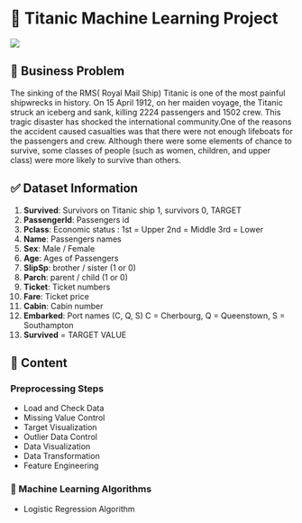 # :ocean: Titanic Machine Learning Project

![](https://i.milliyet.com.tr/MolatikDetayBig/2020/04/14/fft371_mf33115214.Jpeg) 

 ## :file_folder:  Business Problem

The sinking of the RMS( Royal Mail Ship) Titanic is one of the most painful shipwrecks in history. On 15 April 1912, on her maiden voyage, the Titanic struck an iceberg and sank, killing 2224 passengers and 1502 crew. This tragic disaster has shocked the international community.One of the reasons the accident caused casualties was that there were not enough lifeboats for the passengers and crew. Although there were some elements of chance to survive, some classes of people (such as women, children, and upper class) were more likely to survive than others.

## :white_check_mark:  Dataset Information

1. **Survived**: Survivors on Titanic ship 1, survivors 0, TARGET
1. **PassengerId**: Passengers id
1. **Pclass**: Economic status : 1st = Upper 2nd = Middle 3rd = Lower
1. **Name**:  Passengers names
1. **Sex**: Male / Female
1. **Age**: Ages of Passengers
1. **SlipSp**: brother / sister (1 or 0)
1. **Parch**: parent / child (1 or 0)
1. **Ticket**: Ticket numbers 
1. **Fare**: Ticket price
1. **Cabin**: Cabin number
1. **Embarked**:  Port names (C, Q, S) C = Cherbourg, Q = Queenstown, S = Southampton
1. **Survived** = TARGET VALUE


## :art: Content

### Preprocessing Steps

* Load and Check Data
* Missing Value Control
* Target Visualization
* Outlier Data Control
* Data Visualization
* Data Transformation
* Feature Engineering

### :mechanical_arm: Machine Learning Algorithms

* Logistic Regression Algorithm
